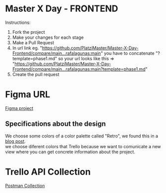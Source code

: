 # Master X Day - FRONTEND

Instructions:

1. Fork the project
2. Make your changes for each stage
3. Make a Pull Request
4. In url link eg. "https://github.com/PlatziMaster/Master-X-Day-Frontend/compare/main...rafalagunas:main" you have to concatenate
   "?template=phase1.md" so your url looks like this => "https://github.com/PlatziMaster/Master-X-Day-Frontend/compare/main...rafalagunas:main?template=phase1.md"
5. Create the pull request

# Figma URL

[Figma project](https://github.com/JesusGarciaValadez/Master-X-Day-Frontend/invitations)

## Specifications about the design

We choose some colors of a color palette called "Retro", we found this in a [blog post](https://ealmeida.blogspot.com/2017/03/paleta-de-colores-en-genexus.html). <br>
we choose diferent colors that Trello because we want to comunicate a new view where you can get concrete information about the project. <br>


# Trello API Collection

[Postman Collection](https://github.com/JesusGarciaValadez/Master-X-Day-Frontend/blob/develop/docs/Trello%20API%20Requests.postman_collection.json)
